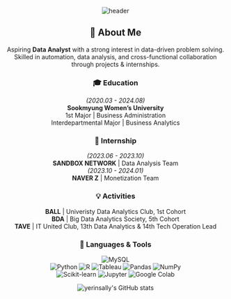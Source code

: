 
<!--
**yerinsally/yerinsally** is a ✨ _special_ ✨ repository because its `README.md` (this file) appears on your GitHub profile.

Here are some ideas to get you started:

- 🔭 I’m currently working on ...
- 🌱 I’m currently learning ...
- 👯 I’m looking to collaborate on ...
- 🤔 I’m looking for help with ...
- 💬 Ask me about ...
- 📫 How to reach me: ...
- 😄 Pronouns: ...
- ⚡ Fun fact: ...
-->
<div align="center">
  
![header](https://capsule-render.vercel.app/api?type=waving&color=timeGradient&text=Welcome%20to%20Yerin's%20GitHub%20👋🏼&animation=twinkling&fontSize=35&fontAlignY=40&fontAlign=70&height=250)
## 🚀 About Me
Aspiring **Data Analyst** with a strong interest in data-driven problem solving.  
Skilled in automation, data analysis, and cross-functional collaboration through projects & internships.

### 🎓 Education  
*(2020.03 - 2024.08)*  
**Sookmyung Women’s University**  
1st Major | Business Administration  
Interdepartmental Major | Business Analytics  

### 💼 Internship  
*(2023.06 - 2023.10)*  
**SANDBOX NETWORK** | Data Analysis Team  
*(2023.10 - 2024.01)*  
**NAVER Z** | Monetization Team  

### 💡 Activities  
**BALL** | Univeristy Data Analytics Club, 1st Cohort  
**BDA** | Big Data Analytics Society, 5th Cohort  
**TAVE** | IT United Club, 13th Data Analytics & 14th Tech Operation Lead  

### 🔧 Languages & Tools  

![MySQL](https://img.shields.io/badge/MySQL-4479A1?style=flat&logo=mysql&logoColor=white)  
![Python](https://img.shields.io/badge/Python-3776AB?style=flat&logo=python&logoColor=white)
![R](https://img.shields.io/badge/R-276DC3?style=flat&logo=r&logoColor=white)
![Tableau](https://img.shields.io/badge/Tableau-E97627?style=flat&logo=tableau&logoColor=white)
![Pandas](https://img.shields.io/badge/Pandas-150458?style=flat&logo=pandas&logoColor=white)
![NumPy](https://img.shields.io/badge/NumPy-013243?style=flat&logo=numpy&logoColor=white)  
![Scikit-learn](https://img.shields.io/badge/Scikit--Learn-F7931E?style=flat&logo=scikit-learn&logoColor=white)
![Jupyter](https://img.shields.io/badge/Jupyter-F37626?style=flat&logo=jupyter&logoColor=white)
![Google Colab](https://img.shields.io/badge/Colab-F9AB00?style=flat&logo=google-colab&logoColor=white)


![yerinsally's GitHub stats](https://github-readme-stats-sigma-five.vercel.app/api?username=yerinsally&show_icons=true&theme=dracula&count_private=true&include_all_commits=true)

</div>
